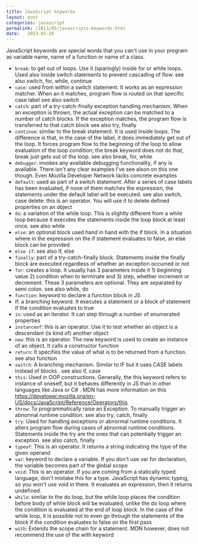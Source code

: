 ```yaml
---
title: JavaScript keywords
layout: post
categories: javascript
permalink: /2013/05/javascripts-keywords.html
date:   2013-05-28 
---
```


JavaScript keywords are special words that you can't use in your program as variable name, name of a function or name of a class.


* `break`: to get out of loops. Use it (sparingly) inside for or while loops. Used also inside switch statements to prevent cascading of flow. see also switch, for, while, continue
* `case`: used from within a switch statement. It works as an expression matcher. When an it matches, program flow is routed on that specific case label see also switch
* `catch`: part of a try-catch-finally exception handling mechanism. When an exception is thrown, the actual exception can be matched to a number of catch blocks. If the exception matches, the program flow is transferred to that catch block see also try, finally
* `continue`: similar to the break statement. It is used inside loops. The difference is that, in the case of the label, it does immediately get out of the loop. It forces program flow to the beginning of the loop to allow evaluation of the loop condition; the break keyword does not do that, break just gets out of the loop. see also break, for, while
* `debugger`: invokes any available debugging functionality, if any is available. There isn't any clear examples I've see alson on this one though. Even Mozilla Developer Network lacks concrete examples
* `default`: used as part of a switch statement. After a series of case labels has been evaluated, if none of them matches the expression, the statements under the default label will be executed. see also switch, case
delete: this is an operator. You will use it to delete defined properties on an object
* `do`: a variation of the while loop. This is slightly different from a while loop because it executes the statements inside the loop block at least once. see also while
* `else`: an optional block used hand in hand with the if block. In a situation where in the expression on the if statement evaluates to false, an else block can be provided
* `else if`: see also if, else
* `finally`: part of a try-catch-finally block. Statements inside the finally block are executed regardless of whether an exception occurred or not
* `for`: creates a loop. It usually has 3 parameters inside it 1) beginning value 2) condition when to terminate and 3) step, whether increment or decrement. These 3 parameters are optional. They are separated by semi colon. see also while, do
* `function`: keyword to declare a function block in JS
* if: a branching keyword. It executes a statement or a block of statement if the condition evaluates to true
* `in`: used as an iterator. It can step through a number of enumerated properties
* `instanceof`: this is an operator. Use it to test whether an object is a descendant (is kind of) another object
* `new`: this is an operator. The new keyword is used to create an instance of an object. It calls a constructor function
* `return`: It specifies the value of what is to be returned from a function. see also function
* `switch`: A branching mechanism. Similar to IF but it uses CASE labels instead of blocks . see also if, case
* `this`: Used in OOP constructions. Generally, the this keyword refers to instance of oneself, but it behaves differently in JS than in other languages like Java or C# . MDN has more information on this https://developer.mozilla.org/en-US/docs/JavaScript/Reference/Operators/this
* `throw`: To programmatically raise an Exception. To manually trigger an abnormal runtime condition. see also try, catch, finally
* `try`: Used for handling exceptions or abnormal runtime conditions. It alters program flow during cases of abnormal runtime conditions. Statements inside the try are the ones that can potentially trigger an exception. see also catch, finally
* `typeof`: This is an operator. It returns a string indicating the type of the given operand
* `var`: keyword to declare a variable. If you don't use var for declaration, the variable becomes part of the global scope
* `void`: This is an operator. If you are coming from a statically typed language, don't mistake this for a type. JavaScript has dynamic typing, so you won't use void in there. It evaluates an expression, then it returns undefined.
* `while`: similar to the do loop, but the while loop places the condition before body of while block will be evaluated, unlike the do loop where the condition is evaluated at the end of loop block. In the case of the while loop, it is possible not to even go through the statements of the block if the condition evaluates to false on the first pass
* `with`: Extends the scope chain for a statement. MDN however, does not recommend the use of the with keyword

 